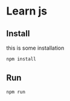 # Learn js

## Install

this is some installation 

```bash
npm install
```
## Run

```bash
npm run
```